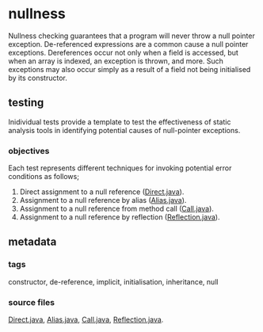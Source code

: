 # nullness
Nullness checking guarantees that a program will never throw a null pointer exception. 
De-referenced expressions are a common cause a null pointer exceptions. Dereferences occur not only 
when a field is accessed, but when an array is indexed, an exception is thrown, and more. Such 
exceptions may also occur simply as a result of a field not being initialised by its constructor.

## testing
Inidividual tests provide a template to test the effectiveness of static analysis tools in 
identifying potential causes of null-pointer exceptions.

### objectives 
Each test represents different techniques for invoking potential error conditions as follows;

1. Direct assignment to a null reference ([Direct.java](https://github.com/michaelemery/staticanalysis/blob/master/checker/nullness/Direct.java)).
2. Assignment to a null reference by alias ([Alias.java](https://github.com/michaelemery/staticanalysis/blob/master/checker/nullness/Alias.java)).
3. Assignment to a null reference from method call ([Call.java](https://github.com/michaelemery/staticanalysis/blob/master/checker/nullness/Call.java)).
4. Assignment to a null reference by reflection ([Reflection.java](https://github.com/michaelemery/staticanalysis/blob/master/checker/nullness/Reflection.java)).

## metadata

### tags
constructor, de-reference, implicit, initialisation, inheritance, null

### source files
[Direct.java](https://github.com/michaelemery/staticanalysis/blob/master/checker/nullness/Direct.java), 
[Alias.java](https://github.com/michaelemery/staticanalysis/blob/master/checker/nullness/Alias.java), 
[Call.java](https://github.com/michaelemery/staticanalysis/blob/master/checker/nullness/Call.java), 
[Reflection.java](https://github.com/michaelemery/staticanalysis/blob/master/checker/nullness/Reflection.java).
